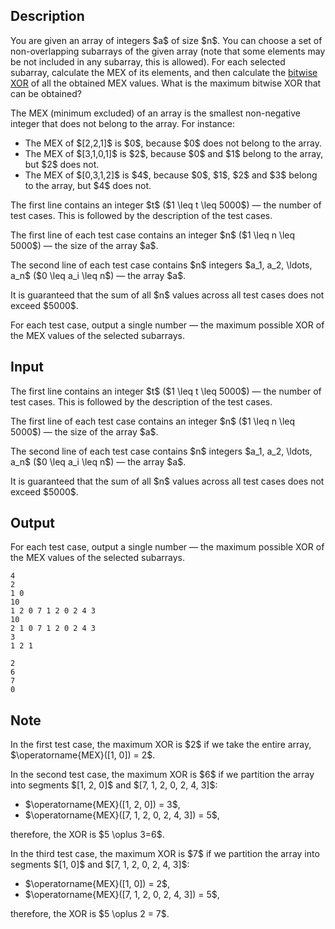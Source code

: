 ## Description

<div><p>You are given an array of integers $a$ of size $n$. You can choose a set of non-overlapping subarrays of the given array (note that some elements may be not included in any subarray, this is allowed). For each selected subarray, calculate the MEX of its elements, and then calculate the <a href="https://en.wikipedia.org/wiki/Bitwise_operation#XOR">bitwise XOR</a> of all the obtained MEX values. What is the maximum bitwise XOR that can be obtained?</p><p>The MEX (minimum excluded) of an array is the smallest non-negative integer that does not belong to the array. For instance: </p><ul> <li> The MEX of $[2,2,1]$ is $0$, because $0$ does not belong to the array. </li><li> The MEX of $[3,1,0,1]$ is $2$, because $0$ and $1$ belong to the array, but $2$ does not. </li><li> The MEX of $[0,3,1,2]$ is $4$, because $0$, $1$, $2$ and $3$ belong to the array, but $4$ does not. </li></ul></div><div class="input-specification"><p>The first line contains an integer $t$ ($1 \leq t \leq 5000$) — the number of test cases. This is followed by the description of the test cases.</p><p>The first line of each test case contains an integer $n$ ($1 \leq n \leq 5000$) — the size of the array $a$.</p><p>The second line of each test case contains $n$ integers $a_1, a_2, \ldots, a_n$ ($0 \leq a_i \leq n$) — the array $a$.</p><p>It is guaranteed that the sum of all $n$ values across all test cases does not exceed $5000$.</p></div><div class="output-specification"><p>For each test case, output a single number — the maximum possible XOR of the MEX values of the selected subarrays.</p></div>

## Input

<p>The first line contains an integer $t$ ($1 \leq t \leq 5000$) — the number of test cases. This is followed by the description of the test cases.</p><p>The first line of each test case contains an integer $n$ ($1 \leq n \leq 5000$) — the size of the array $a$.</p><p>The second line of each test case contains $n$ integers $a_1, a_2, \ldots, a_n$ ($0 \leq a_i \leq n$) — the array $a$.</p><p>It is guaranteed that the sum of all $n$ values across all test cases does not exceed $5000$.</p>

## Output

<p>For each test case, output a single number — the maximum possible XOR of the MEX values of the selected subarrays.</p>





```input1|2,3,6,7
4
2
1 0
10
1 2 0 7 1 2 0 2 4 3
10
2 1 0 7 1 2 0 2 4 3
3
1 2 1
```




```output1
2
6
7
0
```



## Note

<p>In the first test case, the maximum XOR is $2$ if we take the entire array, $\operatorname{MEX}([1, 0]) = 2$.</p><p>In the second test case, the maximum XOR is $6$ if we partition the array into segments $[1, 2, 0]$ and $[7, 1, 2, 0, 2, 4, 3]$: </p><ul> <li> $\operatorname{MEX}([1, 2, 0]) = 3$, </li><li> $\operatorname{MEX}([7, 1, 2, 0, 2, 4, 3]) = 5$, </li></ul> therefore, the XOR is $5 \oplus 3=6$.<p>In the third test case, the maximum XOR is $7$ if we partition the array into segments $[1, 0]$ and $[7, 1, 2, 0, 2, 4, 3]$: </p><ul> <li> $\operatorname{MEX}([1, 0]) = 2$, </li><li> $\operatorname{MEX}([7, 1, 2, 0, 2, 4, 3]) = 5$, </li></ul> therefore, the XOR is $5 \oplus 2 = 7$.
